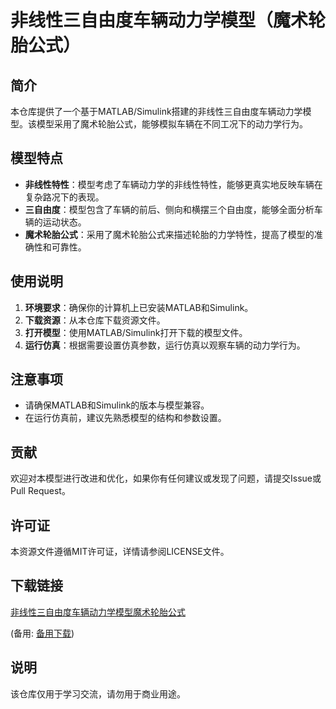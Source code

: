 # 非线性三自由度车辆动力学模型（魔术轮胎公式）

## 简介
本仓库提供了一个基于MATLAB/Simulink搭建的非线性三自由度车辆动力学模型。该模型采用了魔术轮胎公式，能够模拟车辆在不同工况下的动力学行为。

## 模型特点
- **非线性特性**：模型考虑了车辆动力学的非线性特性，能够更真实地反映车辆在复杂路况下的表现。
- **三自由度**：模型包含了车辆的前后、侧向和横摆三个自由度，能够全面分析车辆的运动状态。
- **魔术轮胎公式**：采用了魔术轮胎公式来描述轮胎的力学特性，提高了模型的准确性和可靠性。

## 使用说明
1. **环境要求**：确保你的计算机上已安装MATLAB和Simulink。
2. **下载资源**：从本仓库下载资源文件。
3. **打开模型**：使用MATLAB/Simulink打开下载的模型文件。
4. **运行仿真**：根据需要设置仿真参数，运行仿真以观察车辆的动力学行为。

## 注意事项
- 请确保MATLAB和Simulink的版本与模型兼容。
- 在运行仿真前，建议先熟悉模型的结构和参数设置。

## 贡献
欢迎对本模型进行改进和优化，如果你有任何建议或发现了问题，请提交Issue或Pull Request。

## 许可证
本资源文件遵循MIT许可证，详情请参阅LICENSE文件。

## 下载链接
[非线性三自由度车辆动力学模型魔术轮胎公式](https://pan.quark.cn/s/114e689b557b) 

(备用: [备用下载](https://pan.baidu.com/s/1eR5rpsriaTvDrJDNitEuNA?pwd=1234))

## 说明

该仓库仅用于学习交流，请勿用于商业用途。
